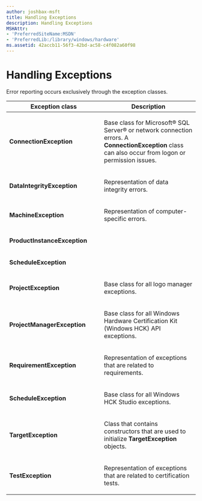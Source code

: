 ```yaml
---
author: joshbax-msft
title: Handling Exceptions
description: Handling Exceptions
MSHAttr:
- 'PreferredSiteName:MSDN'
- 'PreferredLib:/library/windows/hardware'
ms.assetid: 42accb11-56f3-42bd-ac58-c4f082a60f98
---
```


# Handling Exceptions


Error reporting occurs exclusively through the exception classes.

<table>
<colgroup>
<col width="50%" />
<col width="50%" />
</colgroup>
<thead>
<tr class="header">
<th>Exception class</th>
<th>Description</th>
</tr>
</thead>
<tbody>
<tr class="odd">
<td><p><strong>ConnectionException</strong></p></td>
<td><p>Base class for Microsoft® SQL Server® or network connection errors. A <strong>ConnectionException</strong> class can also occur from logon or permission issues.</p></td>
</tr>
<tr class="even">
<td><p><strong>DataIntegrityException</strong></p></td>
<td><p>Representation of data integrity errors.</p></td>
</tr>
<tr class="odd">
<td><p><strong>MachineException</strong></p></td>
<td><p>Representation of computer-specific errors.</p></td>
</tr>
<tr class="even">
<td><p><strong>ProductInstanceException</strong></p></td>
<td><p></p></td>
</tr>
<tr class="odd">
<td><p><strong>ScheduleException</strong></p></td>
<td><p></p></td>
</tr>
<tr class="even">
<td><p><strong>ProjectException</strong></p></td>
<td><p>Base class for all logo manager exceptions.</p></td>
</tr>
<tr class="odd">
<td><p><strong>ProjectManagerException</strong></p></td>
<td><p>Base class for all Windows Hardware Certification Kit (Windows HCK) API exceptions.</p></td>
</tr>
<tr class="even">
<td><p><strong>RequirementException</strong></p></td>
<td><p>Representation of exceptions that are related to requirements.</p></td>
</tr>
<tr class="odd">
<td><p><strong>ScheduleException</strong></p></td>
<td><p>Base class for all Windows HCK Studio exceptions.</p></td>
</tr>
<tr class="even">
<td><p><strong>TargetException</strong></p></td>
<td><p>Class that contains constructors that are used to initialize <strong>TargetException</strong> objects.</p></td>
</tr>
<tr class="odd">
<td><p><strong>TestException</strong></p></td>
<td><p>Representation of exceptions that are related to certification tests.</p></td>
</tr>
</tbody>
</table>

 

 

 







